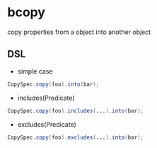 # bcopy
copy properties from a object into another object

## DSL
- simple case
```java
CopySpec.copy(foo).into(bar);
```

- includes(Predicate)

```java
CopySpec.copy(foo).includes(...).into(bar);
```

- excludes(Predicate)
```java
CopySpec.copy(foo).excludes(...).into(bar);
```


